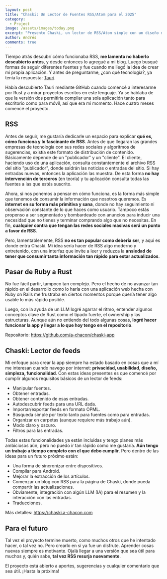 ```yaml
---
layout: post
title: "Chaski: Un Lector de Fuentes RSS/Atom para el 2025"
category:
  - Project
image: /assets/images/today.png
excerpt: "Presento Chaski, un lector de RSS/Atom simple con un diseño moderno y centrado en la privacidad que te puede servir para mantenerte actualizado."
author: Andrés
comments: true
---
```


Tiempo atrás descubrí cómo funcionaba RSS, **me lamento no haberlo descubierto antes**, y desde entonces lo agregué a mi blog. Luego busqué formas de seguir diferentes fuentes y fue cuando me llegó la idea de crear mi propia aplicación. Y antes de preguntarme, ¿con qué tecnología?, ya tenía la respuesta: [Tauri](https://tauri.app/).

Había descubierto Tauri mediante GitHub cuando comencé a interesarme por Rust y a mirar proyectos escritos en este lenguaje. Ya se hablaba de que la versión dos permitiría compilar una sola aplicación tanto para escritorio como para móvil, así que era mi momento. Hace cuatro meses comencé el proyecto.

## RSS

Antes de seguir, me gustaría dedicarle un espacio para explicar **qué es, cómo funciona y lo fascinante de RSS**. Antes de que llegaran las grandes empresas de tecnología con sus redes sociales y algoritmos de sugerencias, existía este formato de distribución de contenido. Básicamente depende de un "publicador" y un "cliente". El cliente, haciendo uso de una aplicación, consulta constantemente el archivo RSS del sitio "publicador", donde saldrán las noticias o entradas del sitio. Si hay entradas nuevas, entonces la aplicación las muestra. De esta forma **no hay intervención de terceros** (en teoría) y tu aplicación consulta todas las fuentes a las que estés suscrito.

Ahora, si nos ponemos a pensar en cómo funciona, es la forma más simple que tenemos de consumir la información que nosotros queremos. Es **internet en su forma más primitiva y sana**, donde no hay seguimiento ni observación constante de lo que haces como usuario. Tampoco estás propenso a ser segmentado y bombardeado con anuncios para inducir una necesidad que no tienes y terminar comprando algo que no necesitas. En fin, **cualquier contra que tengan las redes sociales masivas será un punto a favor de RSS**.

Pero, lamentablemente, RSS **no es tan popular como debería ser**, y aquí es donde entra Chaski. Mi idea sería hacer de RSS algo moderno y entretenido, con una interfaz que invite a leer y reduzca la **ansiedad de tener que consumir tanta información tan rápido para estar actualizados**.

## Pasar de Ruby a Rust

No fue fácil partir, tampoco tan complejo. Pero el hecho de no avanzar tan rápido en el desarrollo como lo haría con una aplicación web hecha con Ruby on Rails me frustraba en ciertos momentos porque quería tener algo usable lo más rápido posible.

Luego, con la ayuda de un LLM logré agarrar el ritmo, entender algunos conceptos clave de Rust como el tipado fuerte, el ownership y las estructuras. Aunque aún no entiendo del todo algunas cosas, **logré hacer funcionar la app y llegar a lo que hoy tengo en el repositorio**.

Repositorio: <https://github.com/a-chacon/chaski-app>

## Chaski: Lector de feeds

Mi enfoque para crear la app siempre ha estado basado en cosas que a mí me interesan cuando navego por internet: **privacidad, usabilidad, diseño, simpleza, funcionalidad**. Con estas ideas presentes es que comencé por cumplir algunos requisitos básicos de un lector de feeds:

- Manipular fuentes.
- Obtener entradas.
- Obtener contenido de esas entradas.
- Autodescubrir feeds para una URL dada.
- Importar/exportar feeds en formato OPML.
- Búsqueda simple por texto tanto para fuentes como para entradas.
- Organizar en carpetas (aunque requiere más trabajo aún).
- Modo claro y oscuro.
- Filtros para las entradas.

Todas estas funcionalidades ya están incluidas y tengo planes más ambiciosos aún, pero no puedo ir tan rápido como me gustaría. **Aún tengo un trabajo a tiempo completo con el que debo cumplir**. Pero dentro de las ideas para un futuro próximo están:

- Una forma de sincronizar entre dispositivos.
- Compilar para Android.
- Mejorar la extracción de los artículos.
- Comenzar un blog con RSS para la página de Chaski, donde pueda compartir las actualizaciones.
- Obviamente, integración con algún LLM (IA) para el resumen y la interacción con las entradas.
- Traducciones.

Más detalles: <https://chaski.a-chacon.com>

## Para el futuro

Tal vez el proyecto termine muerto, como muchos otros que he intentado hacer, o tal vez no. Pero crearlo en sí ya fue un disfrute. Aprender cosas nuevas siempre es motivante. Ojalá llegar a una versión que sea útil para muchos y, quién sabe, **tal vez RSS resurja nuevamente**.

El proyecto está abierto a aportes, sugerencias y cualquier comentario que sea útil. ¡Hasta la próxima!
